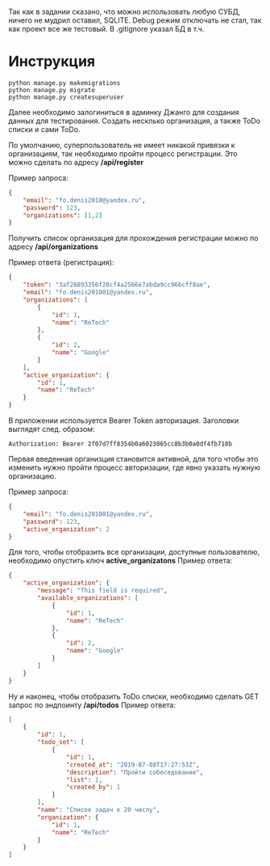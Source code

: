 Так как в задании сказано, что можно использовать любую СУБД, ничего не мудрил оставил, SQLITE. Debug режим отключать не стал,
так как проект все же тестовый. В .gitignore указал БД в т.ч.

# Инструкция

```
python manage.py makemigrations
python manage.py migrate
python manage.py createsuperuser
```

Далее необходимо залогиниться в админку Джанго для создания данных для тестирования. Создать несклько организация, а также ToDo
списки и сами ToDo.

По умолчанию, суперпользователь не имеет никакой привязки к организациям, так необходимо пройти процесс регистрации.
Это можно сделать по адресу **/api/register**

Пример запроса:
```json
{
	"email": "fo.denis2010@yandex.ru",
	"password": 123,
	"organizations": [1,2]
}
```
Получить список организация для прохождения регистрации можно по адресу **/api/organizations**

Пример ответа (регистрация):
```json
{
    "token": "3af26893356f20cf4a2566e7abda9cc966cff8ae",
    "email": "fo.denis201001@yandex.ru",
    "organizations": [
        {
            "id": 1,
            "name": "ReTech"
        },
        {
            "id": 2,
            "name": "Google"
        }
    ],
    "active_organization": {
        "id": 1,
        "name": "ReTech"
    }
}
```

В приложении используется Bearer Token авторизация. Заголовки выглядят след. образом:
```
Authorization: Bearer 2f07d7ff8354b0a6023865cc8b3b0a0df4fb718b
```


Первая введенная организция становится активной, для того чтобы это изменить нужно пройти процесс авторизации,
где явно указать нужную организацию.

Пример запроса:
```json
{
	"email": "fo.denis201001@yandex.ru",
	"password": 123,
	"active_organization": 2
}
```
Для того, чтобы отобразить все организации, доступные пользователю, необходимо опустить ключ **active_organizatons**
Пример ответа:
```json
{
    "active_organization": {
        "message": "This field is required",
        "available_organizations": [
            {
                "id": 1,
                "name": "ReTech"
            },
            {
                "id": 2,
                "name": "Google"
            }
        ]
    }
}
```

Ну и наконец, чтобы отобразить ToDo списки, необходимо сделать GET запрос по эндпоинту **/api/todos**
Пример ответа:
```json
[
    {
        "id": 1,
        "todo_set": [
            {
                "id": 1,
                "created_at": "2019-07-08T17:27:53Z",
                "description": "Пройти собеседование",
                "list": 1,
                "created_by": 1
            }
        ],
        "name": "Список задач к 20 числу",
        "organization": {
            "id": 1,
            "name": "ReTech"
        }
    }
]
```
